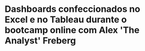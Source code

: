 # Dashboards confeccionados no Excel e no Tableau durante o bootcamp online com Alex 'The Analyst' Freberg
